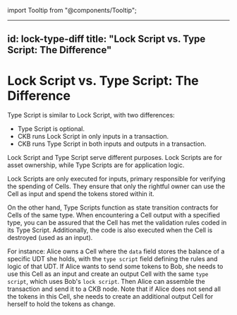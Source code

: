import Tooltip from "@components/Tooltip";

---
id: lock-type-diff
title: "Lock Script vs. Type Script: The Difference"
---

# Lock Script vs. Type Script: The Difference

Type Script is similar to Lock Script, with two differences:

- Type Script is optional.
- CKB runs Lock Script in only inputs in a transaction.
- CKB runs Type Script in both inputs and outputs in a transaction.

Lock Script and Type Script serve different purposes. Lock Scripts are for asset ownership, while Type Scripts are for application logic.

Lock Scripts are only executed for inputs, primary responsible for verifying the spending of Cells. They ensure that only the rightful owner can use the Cell as input and spend the tokens stored within it.

On the other hand, Type Scripts function as state transition contracts for Cells of the same type. When encountering a Cell output with a specified type, you can be assured that the Cell has met the validation rules coded in its Type Script. Additionally, the code is also executed when the Cell is destroyed (used as an input).

For instance: Alice owns a Cell where the `data` field stores the balance of a specific <Tooltip>UDT</Tooltip> she holds, with the `type script` field defining the rules and logic of that UDT. If Alice wants to send some tokens to Bob, she needs to use this Cell as an input and create an output Cell with the same `type script`, which uses Bob's `lock script`. Then Alice can assemble the transaction and send it to a CKB node. Note that if Alice does not send all the tokens in this Cell, she needs to create an additional output Cell for herself to hold the tokens as change.
